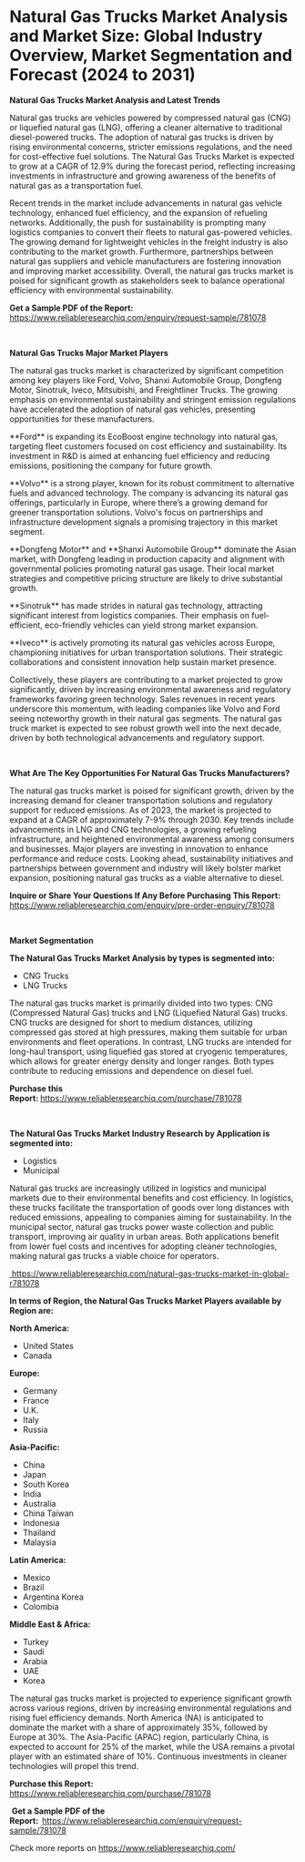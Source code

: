<p><h1>Natural Gas Trucks Market Analysis and Market Size: Global Industry Overview, Market Segmentation and Forecast (2024 to 2031)</h1></p><p><strong>Natural Gas Trucks Market Analysis and Latest Trends</strong></p>
<p><p>Natural gas trucks are vehicles powered by compressed natural gas (CNG) or liquefied natural gas (LNG), offering a cleaner alternative to traditional diesel-powered trucks. The adoption of natural gas trucks is driven by rising environmental concerns, stricter emissions regulations, and the need for cost-effective fuel solutions. The Natural Gas Trucks Market is expected to grow at a CAGR of 12.9% during the forecast period, reflecting increasing investments in infrastructure and growing awareness of the benefits of natural gas as a transportation fuel.</p><p>Recent trends in the market include advancements in natural gas vehicle technology, enhanced fuel efficiency, and the expansion of refueling networks. Additionally, the push for sustainability is prompting many logistics companies to convert their fleets to natural gas-powered vehicles. The growing demand for lightweight vehicles in the freight industry is also contributing to the market growth. Furthermore, partnerships between natural gas suppliers and vehicle manufacturers are fostering innovation and improving market accessibility. Overall, the natural gas trucks market is poised for significant growth as stakeholders seek to balance operational efficiency with environmental sustainability.</p></p>
<p><strong>Get a Sample PDF of the Report:&nbsp;</strong> <a href="https://www.reliableresearchiq.com/enquiry/request-sample/781078?utm_campaign=1140&utm_medium=2&utm_source=Github&utm_content=ia&utm_term=30122024&utm_id=natural-gas-trucks">https://www.reliableresearchiq.com/enquiry/request-sample/781078</a></p>
<p>&nbsp;</p>
<p><strong>Natural Gas Trucks Major Market Players</strong></p>
<p><p>The natural gas trucks market is characterized by significant competition among key players like Ford, Volvo, Shanxi Automobile Group, Dongfeng Motor, Sinotruk, Iveco, Mitsubishi, and Freightliner Trucks. The growing emphasis on environmental sustainability and stringent emission regulations have accelerated the adoption of natural gas vehicles, presenting opportunities for these manufacturers.</p><p>**Ford** is expanding its EcoBoost engine technology into natural gas, targeting fleet customers focused on cost efficiency and sustainability. Its investment in R&D is aimed at enhancing fuel efficiency and reducing emissions, positioning the company for future growth.</p><p>**Volvo** is a strong player, known for its robust commitment to alternative fuels and advanced technology. The company is advancing its natural gas offerings, particularly in Europe, where there’s a growing demand for greener transportation solutions. Volvo's focus on partnerships and infrastructure development signals a promising trajectory in this market segment.</p><p>**Dongfeng Motor** and **Shanxi Automobile Group** dominate the Asian market, with Dongfeng leading in production capacity and alignment with governmental policies promoting natural gas usage. Their local market strategies and competitive pricing structure are likely to drive substantial growth.</p><p>**Sinotruk** has made strides in natural gas technology, attracting significant interest from logistics companies. Their emphasis on fuel-efficient, eco-friendly vehicles can yield strong market expansion.</p><p>**Iveco** is actively promoting its natural gas vehicles across Europe, championing initiatives for urban transportation solutions. Their strategic collaborations and consistent innovation help sustain market presence.</p><p>Collectively, these players are contributing to a market projected to grow significantly, driven by increasing environmental awareness and regulatory frameworks favoring green technology. Sales revenues in recent years underscore this momentum, with leading companies like Volvo and Ford seeing noteworthy growth in their natural gas segments. The natural gas truck market is expected to see robust growth well into the next decade, driven by both technological advancements and regulatory support.</p></p>
<p>&nbsp;</p>
<p><strong>What Are The Key Opportunities For Natural Gas Trucks Manufacturers?</strong></p>
<p><p>The natural gas trucks market is poised for significant growth, driven by the increasing demand for cleaner transportation solutions and regulatory support for reduced emissions. As of 2023, the market is projected to expand at a CAGR of approximately 7-9% through 2030. Key trends include advancements in LNG and CNG technologies, a growing refueling infrastructure, and heightened environmental awareness among consumers and businesses. Major players are investing in innovation to enhance performance and reduce costs. Looking ahead, sustainability initiatives and partnerships between government and industry will likely bolster market expansion, positioning natural gas trucks as a viable alternative to diesel.</p></p>
<p><strong>Inquire or Share Your Questions If Any Before Purchasing This Report:</strong> <a href="https://www.reliableresearchiq.com/enquiry/pre-order-enquiry/781078?utm_campaign=1140&utm_medium=2&utm_source=Github&utm_content=ia&utm_term=30122024&utm_id=natural-gas-trucks">https://www.reliableresearchiq.com/enquiry/pre-order-enquiry/781078</a></p>
<p>&nbsp;</p>
<p><strong>Market Segmentation</strong></p>
<p><strong>The Natural Gas Trucks Market Analysis by types is segmented into:</strong></p>
<p><ul><li>CNG Trucks</li><li>LNG Trucks</li></ul></p>
<p><p>The natural gas trucks market is primarily divided into two types: CNG (Compressed Natural Gas) trucks and LNG (Liquefied Natural Gas) trucks. CNG trucks are designed for short to medium distances, utilizing compressed gas stored at high pressures, making them suitable for urban environments and fleet operations. In contrast, LNG trucks are intended for long-haul transport, using liquefied gas stored at cryogenic temperatures, which allows for greater energy density and longer ranges. Both types contribute to reducing emissions and dependence on diesel fuel.</p></p>
<p><strong>Purchase this Report:&nbsp;</strong><a href="https://www.reliableresearchiq.com/purchase/781078?utm_campaign=1140&utm_medium=2&utm_source=Github&utm_content=ia&utm_term=30122024&utm_id=natural-gas-trucks">https://www.reliableresearchiq.com/purchase/781078</a></p>
<p>&nbsp;</p>
<p><strong>The Natural Gas Trucks Market Industry Research by Application is segmented into:</strong></p>
<p><ul><li>Logistics</li><li>Municipal</li></ul></p>
<p><p>Natural gas trucks are increasingly utilized in logistics and municipal markets due to their environmental benefits and cost efficiency. In logistics, these trucks facilitate the transportation of goods over long distances with reduced emissions, appealing to companies aiming for sustainability. In the municipal sector, natural gas trucks power waste collection and public transport, improving air quality in urban areas. Both applications benefit from lower fuel costs and incentives for adopting cleaner technologies, making natural gas trucks a viable choice for operators.</p></p>
<p><a href="https://www.reliableresearchiq.com/natural-gas-trucks-market-in-global-r781078?utm_campaign=1140&utm_medium=2&utm_source=Github&utm_content=ia&utm_term=30122024&utm_id=natural-gas-trucks">&nbsp;https://www.reliableresearchiq.com/natural-gas-trucks-market-in-global-r781078</a></p>
<p><strong>In terms of Region, the Natural Gas Trucks Market Players available by Region are:</strong></p>
<p>
    <p> <strong> North America: </strong>
        <ul>
            <li>United States</li>
            <li>Canada</li>
        </ul>
        </p> 
    <p> <strong> Europe: </strong>
        <ul>
            <li>Germany</li>
            <li>France</li>
            <li>U.K.</li>
            <li>Italy</li>
            <li>Russia</li>
        </ul>
        </p> 
    <p> <strong> Asia-Pacific: </strong>
        <ul>
            <li>China</li>
            <li>Japan</li>
            <li>South Korea</li>
            <li>India</li>
            <li>Australia</li>
            <li>China Taiwan</li>
            <li>Indonesia</li>
            <li>Thailand</li>
            <li>Malaysia</li>
        </ul>
        </p> 
    <p> <strong> Latin America: </strong>
        <ul>
            <li>Mexico</li>
            <li>Brazil</li>
            <li>Argentina Korea</li>
            <li>Colombia</li>
        </ul>
        </p> 
    <p> <strong> Middle East & Africa: </strong>
        <ul>
            <li>Turkey</li>
            <li>Saudi</li>
            <li>Arabia</li>
            <li>UAE</li>
            <li>Korea</li>
        </ul>
    </p>
    </p>
<p><p>The natural gas trucks market is projected to experience significant growth across various regions, driven by increasing environmental regulations and rising fuel efficiency demands. North America (NA) is anticipated to dominate the market with a share of approximately 35%, followed by Europe at 30%. The Asia-Pacific (APAC) region, particularly China, is expected to account for 25% of the market, while the USA remains a pivotal player with an estimated share of 10%. Continuous investments in cleaner technologies will propel this trend.</p></p>
<p><strong>Purchase this Report: </strong><a href="https://www.reliableresearchiq.com/purchase/781078?utm_campaign=1140&utm_medium=2&utm_source=Github&utm_content=ia&utm_term=30122024&utm_id=natural-gas-trucks">https://www.reliableresearchiq.com/purchase/781078</a></p>
<p>&nbsp;<strong>Get a Sample PDF of the Report:&nbsp;&nbsp;</strong><a href="https://www.reliableresearchiq.com/enquiry/request-sample/781078?utm_campaign=1140&utm_medium=2&utm_source=Github&utm_content=ia&utm_term=30122024&utm_id=natural-gas-trucks">https://www.reliableresearchiq.com/enquiry/request-sample/781078</a></p>
<p><strong></strong></p>
<p>Check more reports on <a href="https://www.reliableresearchiq.com/?utm_campaign=1140&utm_medium=2&utm_source=Github&utm_content=ia&utm_term=30122024&utm_id=natural-gas-trucks">https://www.reliableresearchiq.com/</a></p>
